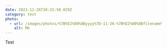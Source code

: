 ```yaml
---
date: 2021-11-26T20:23:50.029Z
category: test
photo:
  - url: /images/photos/%7B%E2%80%8Byyyy%7D-11-26-%7B%E2%80%8Bfilename%7D
    alt: Me
---
```

Test
